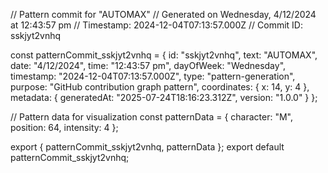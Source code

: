 // Pattern commit for "AUTOMAX"
// Generated on Wednesday, 4/12/2024 at 12:43:57 pm
// Timestamp: 2024-12-04T07:13:57.000Z
// Commit ID: sskjyt2vnhq

const patternCommit_sskjyt2vnhq = {
  id: "sskjyt2vnhq",
  text: "AUTOMAX",
  date: "4/12/2024",
  time: "12:43:57 pm",
  dayOfWeek: "Wednesday",
  timestamp: "2024-12-04T07:13:57.000Z",
  type: "pattern-generation",
  purpose: "GitHub contribution graph pattern",
  coordinates: {
    x: 14,
    y: 4
  },
  metadata: {
    generatedAt: "2025-07-24T18:16:23.312Z",
    version: "1.0.0"
  }
};

// Pattern data for visualization
const patternData = {
  character: "M",
  position: 64,
  intensity: 4
};

export { patternCommit_sskjyt2vnhq, patternData };
export default patternCommit_sskjyt2vnhq;
